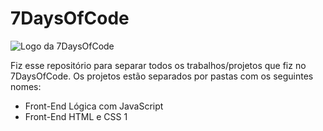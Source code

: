 # 7DaysOfCode
![Logo da 7DaysOfCode](https://7daysofcode.io/assets/img/background-7days.1720710817.svg)

Fiz esse repositório para separar todos os trabalhos/projetos que fiz no 7DaysOfCode.
Os projetos estão separados por pastas com os seguintes nomes:
- Front-End Lógica com JavaScript
- Front-End HTML e CSS 1
